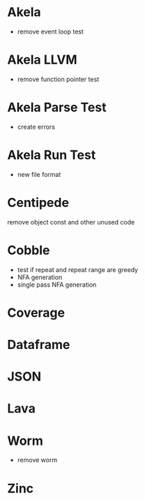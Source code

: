 # Akela
* remove event loop test

# Akela LLVM
* remove function pointer test

# Akela Parse Test
* create errors

# Akela Run Test
* new file format

# Centipede
remove object const and other unused code

# Cobble
* test if repeat and repeat range are greedy
* NFA generation
* single pass NFA generation

# Coverage

# Dataframe

# JSON

# Lava

# Worm
* remove worm

# Zinc
